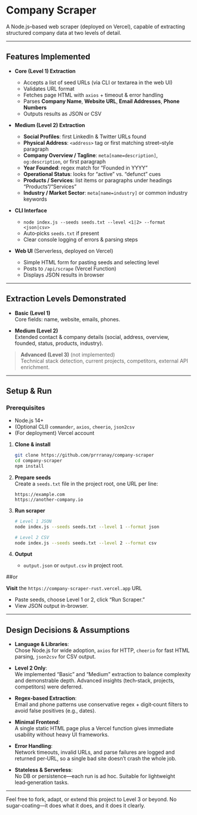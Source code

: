 # Company Scraper

A Node.js–based web scraper (deployed on Vercel), capable of extracting structured company data at two levels of detail.

---

## Features Implemented

- **Core (Level 1) Extraction**  
  - Accepts a list of seed URLs (via CLI or textarea in the web UI)  
  - Validates URL format  
  - Fetches page HTML with `axios` + timeout & error handling  
  - Parses **Company Name**, **Website URL**, **Email Addresses**, **Phone Numbers**  
  - Outputs results as JSON or CSV  

- **Medium (Level 2) Extraction**  
  - **Social Profiles**: first LinkedIn & Twitter URLs found  
  - **Physical Address**: `<address>` tag or first matching street–style paragraph  
  - **Company Overview / Tagline**: `meta[name=description]`, `og:description`, or first paragraph  
  - **Year Founded**: regex match for “Founded in YYYY”  
  - **Operational Status**: looks for “active” vs. “defunct” cues  
  - **Products / Services**: list items or paragraphs under headings “Products”/“Services”  
  - **Industry / Market Sector**: `meta[name=industry]` or common industry keywords  

- **CLI Interface**  
  - `node index.js --seeds seeds.txt --level <1|2> --format <json|csv>`  
  - Auto‑picks `seeds.txt` if present  
  - Clear console logging of errors & parsing steps  

- **Web UI** (Serverless, deployed on Vercel)  
  - Simple HTML form for pasting seeds and selecting level  
  - Posts to `/api/scrape` (Vercel Function)  
  - Displays JSON results in browser  

---

## Extraction Levels Demonstrated

- **Basic (Level 1)**  
  Core fields: name, website, emails, phones.

- **Medium (Level 2)**  
  Extended contact & company details (social, address, overview, founded, status, products, industry).

> **Advanced (Level 3)** (not implemented)  
> Technical stack detection, current projects, competitors, external API enrichment.

---

## Setup & Run

### Prerequisites

- Node.js 14+  
- (Optional CLI) `commander`, `axios`, `cheerio`, `json2csv`  
- (For deployment) Vercel account


1. **Clone & install**  
   ```bash
   git clone https://github.com/prrranay/company-scraper
   cd company-scraper
   npm install
   ```

2. **Prepare seeds**  
   Create a `seeds.txt` file in the project root, one URL per line:
   ```text
   https://example.com
   https://another-company.io
   ```

3. **Run scraper**  
   ```bash
   # Level 1 JSON
   node index.js --seeds seeds.txt --level 1 --format json

   # Level 2 CSV
   node index.js --seeds seeds.txt --level 2 --format csv
   ```

4. **Output**  
   - `output.json` or `output.csv` in project root.

##or

**Visit** the `https://company-scraper-rust.vercel.app` URL  
   - Paste seeds, choose Level 1 or 2, click “Run Scraper.”  
   - View JSON output in-browser.

---

## Design Decisions & Assumptions

- **Language & Libraries**:  
  Chose Node.js for wide adoption, `axios` for HTTP, `cheerio` for fast HTML parsing, `json2csv` for CSV output.  

- **Level 2 Only**:  
  We implemented “Basic” and “Medium” extraction to balance complexity and demonstrable depth. Advanced insights (tech‑stack, projects, competitors) were deferred.

- **Regex‑based Extraction**:  
  Email and phone patterns use conservative regex + digit‑count filters to avoid false positives (e.g., dates).

- **Minimal Frontend**:  
  A single static HTML page plus a Vercel function gives immediate usability without heavy UI frameworks.

- **Error Handling**:  
  Network timeouts, invalid URLs, and parse failures are logged and returned per‑URL, so a single bad site doesn’t crash the whole job.

- **Stateless & Serverless**:  
  No DB or persistence—each run is ad hoc. Suitable for lightweight lead‑generation tasks.

---

Feel free to fork, adapt, or extend this project to Level 3 or beyond. No sugar‑coating—it does what it does, and it does it clearly.
